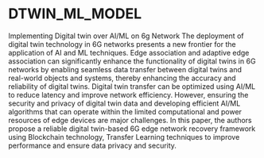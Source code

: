 # DTWIN_ML_MODEL
Implementing Digital twin over AI/ML on 6g Network
The deployment of digital twin technology in 6G networks presents a new frontier for the application of AI and ML techniques. Edge association and adaptive edge association can significantly enhance the functionality of digital twins in 6G networks by enabling seamless data transfer between digital twins and real-world objects and systems, thereby enhancing the accuracy and reliability of digital twins. Digital twin transfer can be optimized using AI/ML to reduce latency and improve network efficiency. However, ensuring the security and privacy of digital twin data and developing efficient AI/ML algorithms that can operate within the limited computational and power resources of edge devices are major challenges. In this paper, the authors propose a reliable digital twin-based 6G edge network recovery framework using Blockchain technology, Transfer Learning techniques to improve performance and ensure data privacy and security.

